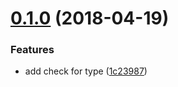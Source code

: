 <a name="0.1.0"></a>
# [0.1.0](https://bitbucket.org/atlassian/json-schema-diff/compare/0.0.1...0.1.0) (2018-04-19)


### Features

* add check for type ([1c23987](https://bitbucket.org/atlassian/json-schema-diff/commits/1c23987))



